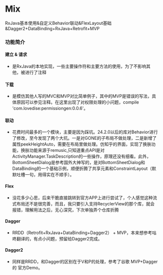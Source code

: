 # Mix
RxJava基本使用&amp;自定义Behavior联动&amp;FlexLayout基础&amp;Dagger2+DataBinding+RxJava+Retrofit+MVP
### 功能简介
#### 建立 & 请求 
* 是RxJava的本地实现，一些主要操作符和主要方法的使用，为了不影响其他，被进行了注释
#### 下载
* 是模仿其他人写的MVC和MVP对比简单例子，其中的MVP是错误的写法，具体原因可以参见注释。在这里出现了对权限处理的小问题，compile 'com.lovedise:permissiongen:0.0.6'。
#### 联动 
* 花费时间最多的一个模块，主要是因为踩坑。24.2.0以后的库对Behavior进行了修改，至今发现了两个大坑。一是对GONE的子布局不做处理，二是新增了属性peekHeightAuto，需要在布局里做处理。仿知乎的界面，实现了换肤功能，换肤功能来源于remusic,只知道重点API是对ActivityManager.TaskDescription的一些操作，原理还没有细看。此外，BottomSheetDialog是参考国外大神写的，是对BottomSheetDialog和DataBinding的一个基础示例，顺便折腾了共享元素和ConstraintLayout（默默吐槽一句，用得实在不顺手）。
#### Flex 
* 没花多少心思，后来干脆直接跳转到官方APP上进行尝试了，个人感觉这种流式布局还不是很完善，而且，我只要引入支持RecyclerView的那个库，就会报错，理解用法之后，无心深究，下次单独弄个仓库折腾
#### Dagger
* RRDD（Retrofit+RxJava+DataBinding+Dagger2） + MVP，本来想参考咕咚翻译的，有点小问题，预留给Dagger2完成。
#### Dagger2
* 同样是RRDD，和Dagger的区别在于V和P的处理，参考了谷歌 MVP+Dagger 的 官方Demo。
